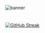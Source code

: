 
<!-- ![banner](https://user-images.githubusercontent.com/99675396/175308631-8022a376-9264-40c1-81f4-95949fc483ce.png) -->
![banner](https://github.com/EvgeshaIvanov/EvgeshaIvanov/assets/99675396/e4a47eff-62a9-48ef-80b6-4010c960b958)

#
[![GitHub Streak](http://github-readme-streak-stats.herokuapp.com?user=EvgeshaIvanov&hide_border=true&date_format=M%20j%5B%2C%20Y%5D&locale=ru)](https://git.io/streak-stats)
<!-- ![Anurag's GitHub stats](https://github-readme-stats.vercel.app/api?username=evgeshaivanov&show_icons=true&theme=default) -->



<!--
**EvgeshaIvanov/EvgeshaIvanov** is a ✨ _special_ ✨ repository because its `README.md` (this file) appears on your GitHub profile.
![Codewars](https://github.r2v.ch/codewars?user=EvgeshaIvanov)
Here are some ideas to get you started:
//### Hi there 👋
![](https://komarev.com/ghpvc/?username=evgeshaivanov)
- 🔭 I’m currently working on ...
- 🌱 I’m currently learning ...
- 👯 I’m looking to collaborate on ...
- 🤔 I’m looking for help with ...
- 💬 Ask me about ...
- 📫 How to reach me: ...
- 😄 Pronouns: ...
- ⚡ Fun fact: ...
🌊
-->
